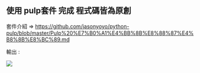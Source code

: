 ## 使用 pulp套件 完成 程式碼皆為原創

套件介紹 => https://github.com/jasonyoyo/python-pulp/blob/master/Pulp%20%E7%B0%A1%E4%BB%8B%E8%88%87%E4%B8%8B%E8%BC%89.md

輸出 :

![](https://hackmd-prod-images.s3-ap-northeast-1.amazonaws.com/uploads/upload_4890d868d6538ac5fc32afd01f8111df.PNG?AWSAccessKeyId=AKIA3XSAAW6AWSKNINWO&Expires=1718525826&Signature=5dEGDBbjGH3%2B6KeRdVeseVZefbI%3D)

